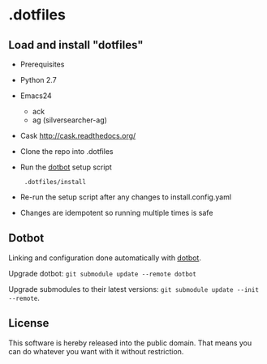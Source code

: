 .dotfiles
========

Load and install "dotfiles"
----------------------

 * Prerequisites
  * Python 2.7
  * Emacs24
    * ack
    * ag (silversearcher-ag)
  * Cask http://cask.readthedocs.org/
 * Clone the repo into .dotfiles
 * Run the [dotbot] setup script

        .dotfiles/install

 * Re-run the setup script after any changes to install.config.yaml
  * Changes are idempotent so running multiple times is safe

Dotbot
------

Linking and configuration done automatically with [dotbot].

Upgrade dotbot:
`git submodule update --remote dotbot`

Upgrade submodules to their latest versions:
`git submodule update --init --remote`.


License
-------

This software is hereby released into the public domain. That means you can do
whatever you want with it without restriction.

[dotbot]: https://github.com/anishathalye/dotbot